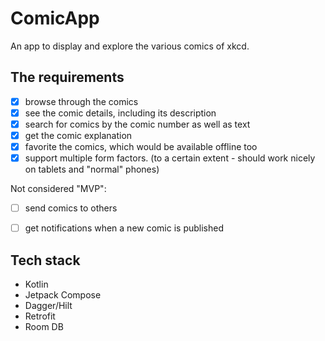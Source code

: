 # ComicApp
An app to display and explore the various comics of xkcd.


## The requirements
- [X] browse through the comics
- [X] see the comic details, including its description
- [X] search for comics by the comic number as well as text
- [X] get the comic explanation
- [X] favorite the comics, which would be available offline too
- [X] support multiple form factors. (to a certain extent - should work nicely on tablets and "normal" phones)

Not considered "MVP": 
- [ ] send comics to others
- [ ] get notifications when a new comic is published


## Tech stack
- Kotlin
- Jetpack Compose
- Dagger/Hilt
- Retrofit
- Room DB
